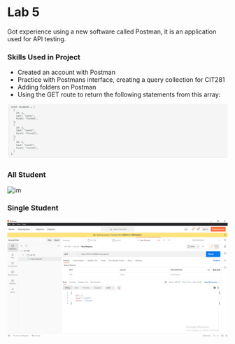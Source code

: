 # Lab 5

Got experience using a new software called Postman, it is an application used for API testing. 

### Skills Used in Project
- Created an account with Postman
- Practice with Postmans interface, creating a query collection for CIT281
- Adding folders on Postman
- Using the GET route to return the following statements from this array:

![im](images/studentarray.png)

### All Student

![im](images/allstudent.png)

### Single Student 

![im](images/singlestudent.png)

